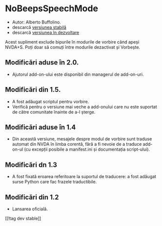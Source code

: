 # NoBeepsSpeechMode #
*	 Autor: Alberto Buffolino.
*	 descarcă [versiunea stabilă][1]
*	 descarcă [versiunea în dezvoltare][2]

Acest supliment exclude bipurile în modurile de vorbire când apeși
NVDA+S. Poți doar să comuți între modurile dezactivat și Vorbește.

## Modificări aduse în 2.0. ##
*	 Ajutorul add-on-ului este disponibil din managerul de add-on-uri.

## Modificări din 1.5. ##
*	 A fost adăugat scriptul pentru vorbire.
*	 Verifică pentru o versiune mai veche a add-onului care nu este suportat
   de către comunitate înainte de a-l șterge.

## Modificări aduse în 1.4 ##
*	 Din această versiune, mesajele despre modul de vorbire sunt traduse
   automat din NVDA în limba corentă, fără a fi nevoie de a traduce
   add-on-ul  (cu excepții posibile a manifest.ini și documentația
   script-ului).

## Modificări dn 1.3 ##
*	 A fost fixată eroarea referitoare la suportul de traducere: a fost
   adăugat surse Python care fac frazele traductibile.

## Modificări din 1.2 ##
*	 Lansarea oficială.

[[!tag dev stable]]

[1]: https://www.nvaccess.org/addonStore/legacy?file=nb

[2]: https://www.nvaccess.org/addonStore/legacy?file=nb-dev
